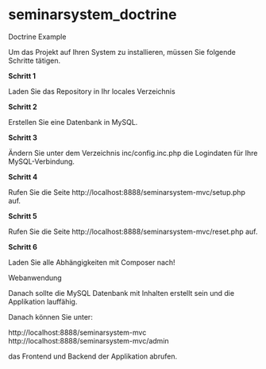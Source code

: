 # seminarsystem_doctrine
Doctrine Example

Um das Projekt auf Ihren System zu installieren, müssen Sie folgende Schritte tätigen.  

<strong>Schritt 1</strong>

Laden Sie das Repository in Ihr locales Verzeichnis

<strong>Schritt 2</strong>

Erstellen Sie eine Datenbank in MySQL.

<strong>Schritt 3</strong>

Ändern Sie unter dem Verzeichnis inc/config.inc.php die Logindaten für Ihre MySQL-Verbindung.

<strong>Schritt 4</strong>

Rufen Sie die Seite http://localhost:8888/seminarsystem-mvc/setup.php auf.

<strong>Schritt 5</strong>

Rufen Sie die Seite http://localhost:8888/seminarsystem-mvc/reset.php auf.

<strong>Schritt 6</strong>

Laden Sie alle Abhängigkeiten mit Composer nach!

Webanwendung

Danach sollte die MySQL Datenbank mit Inhalten erstellt sein und die Applikation lauffähig.

Danach können Sie unter:

http://localhost:8888/seminarsystem-mvc
http://localhost:8888/seminarsystem-mvc/admin

das Frontend und Backend der Applikation abrufen.
